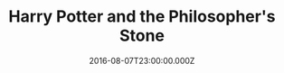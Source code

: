---
title: "Harry Potter and the Philosopher's Stone"
year: 2001
date: 2016-08-07T23:00:00.000Z
permalink: /almanac/movies/2016-08-08-harry-potter-and-the-philosophers-stone/index.html
rating: 3
tmdbid: 671
---